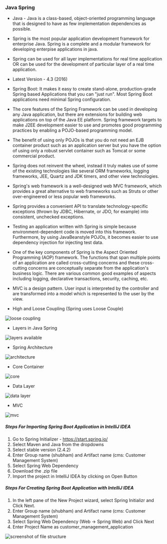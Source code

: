 ### Java Spring

* Java - Java is a class-based, object-oriented programming language that is designed to have as few implementation dependencies as possible.

* Spring is the most popular application development framework for enterprise Java. Spring is a complete and a modular framework for developing enterpise applications in java.

* Spring can be used for all layer implementations for real time application OR can be used for the development of particular layer of a real time application.

* Latest Version - 4.3 (2016)

* Spring Boot: It makes it easy to create stand-alone, production-grade Spring based Applications that you can "just run". Most Spring Boot applications need minimal Spring configuration.

* The core features of the Spring Framework can be used in developing any Java application, but there are extensions for building web applications on top of the Java EE platform. Spring framework targets to make J2EE development easier to use and promotes good programming practices by enabling a POJO-based programming model.

* The benefit of using only POJOs is that you do not need an EJB container product such as an application server but you have the option of using only a robust servlet container such as Tomcat or some commercial product.

* Spring does not reinvent the wheel, instead it truly makes use of some of the existing technologies like several ORM frameworks, logging frameworks, JEE, Quartz and JDK timers, and other view technologies.

* Spring's web framework is a well-designed web MVC framework, which provides a great alternative to web frameworks such as Struts or other over-engineered or less popular web frameworks.

* Spring provides a convenient API to translate technology-specific exceptions (thrown by JDBC, Hibernate, or JDO, for example) into consistent, unchecked exceptions.

* Testing an application written with Spring is simple because environment-dependent code is moved into this framework. Furthermore, by using JavaBeanstyle POJOs, it becomes easier to use dependency injection for injecting test data.

* One of the key components of Spring is the Aspect Oriented Programming (AOP) framework. The functions that span multiple points of an application are called cross-cutting concerns and these cross-cutting concerns are conceptually separate from the application's business logic. There are various common good examples of aspects including logging, declarative transactions, security, caching, etc.

* MVC is a design pattern. User input is interpreted by the controller and are transformed into a model which is represented to the user by the view.

* High and Loose Coupling (Spring uses Loose Couple)

![loose coupling](https://i.imgur.com/k20fR7O.png)

* Layers in Java Spring

![layers available](https://i.imgur.com/rOlMvI8.png)

* Spring Architecture

![architecture](https://i.imgur.com/0NlDo83.png)

* Core Container

![core](https://i.imgur.com/RDzmaBQ.png)

* Data Layer

![data layer](https://i.imgur.com/kVZZd3t.png)

* MVC

![mvc](https://i.imgur.com/AUsk0kL.png)

##### Steps For Importing Spring Boot Application in IntelliJ IDEA

1. Go to Spring Initializer - https://start.spring.io/
2. Select Maven and Java from the dropdowns
3. Select stable version (2.4.2)
4. Enter Group name (shubham) and Artifact name (cms: Customer Management System)
5. Select Spring Web Dependency
6. Download the .zip file
7. Import the project in IntelliJ IDEA by clicking on Open Button

##### Steps For Creating Spring Boot Application with IntelliJ IDEA

1. In the left pane of the New Project wizard, select Spring Initializr and Click Next.
2. Enter Group name (shubham) and Artifact name (cms: Customer Management System)
3. Select Spring Web Dependency (Web -> Spring Web) and Click Next
4. Enter Project Name as customer_management_application


![screenshot of file structure](https://i.imgur.com/l1PI95V.png)